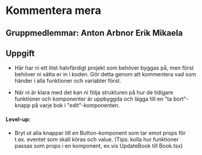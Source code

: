 # Kommentera mera

## Gruppmedlemmar: Anton Arbnor Erik Mikaela

## Uppgift

- Här har ni ett litet halvfärdigt projekt som behöver byggas på, men först behöver ni sätta er in i koden. Gör detta genom att kommentera vad som händer i alla funktioner och variabler först.

- När ni är klara med det kan ni följa strukturen på hur de tidigare funktioner och komponenter är uppbyggda och lägga till en "ta bort"-knapp på varje bok i "edit"-komponenten.

#### Level-up:

- Bryt ut alla knappar till _en_ Button-komponent som tar emot props för t.ex. eventet som skall köras och value. (Tips: kolla hur funktioner passas som props i en komponent, ex.vis UpdateBook till Book.tsx)
